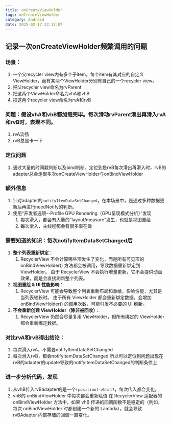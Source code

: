 ```yaml
---
title: onCreateViewHolder
tags: onCreateViewHolder
category: Android
date: 2025-02-17 22:17:07
---
```


## 记录一次onCreateViewHolder频繁调用的问题

### 场景：

1. 一个父recycler view内有多个子item，每个item有其对应的自定义ViewHolder，而有某两个ViewHolder分别有自己的一个recycler
   view。
2. 把父recycler view命名为rvParent
3. 把这两个ViewHolder命名为vhA和vhB
3. 把这两个recycler view命名为rvA和rvB

### 问题：假设vhA和vhB都加载完毕。每次滑动rvParent滑出再滑入rvA和rvB时，表现不同。

1. rvA流畅
2. rvB总是卡一下

### 定位问题

1. 通过大量的时间戳判断以及bind判断。定位到是rvB每次滑出再滑入时，rvB的adapter总会走很多次onCreateViewHolder与onBindViewHolder

### 额外信息

1. 针对adapter的`notifyItemDataSetChanged`，在本场景中，是通过多种数据更新后再进行needNotify的判断。
2. 使用“开发者选项--Profile GPU Rendering（GPU呈现模式分析）”发现
    1. 每次滑入，都会有大量的“layout/measure”发生，也就是视图重绘
    2. 每次滑入，主线程都会有很多事在做

### 需要知道的知识：每次notifyItemDataSetChanged后

1. **整个列表重新绑定**：
    1. RecyclerView 不会计算哪些项发生了变化，而是所有可见项的 onBindViewHolder() 方法都会被调用，导致数据重新绑定到
       ViewHolder。
       由于 RecyclerView 不会执行增量更新，它不会提供动画效果，而是会直接刷新整个列表。
2. **视图重绘 & UI 性能影响**：
    1. RecyclerView 可能会导致整个列表重新布局和重绘，影响性能，尤其是当列表较长时。
       由于所有 ViewHolder 都会重新绑定数据，会增加 onBindViewHolder() 的调用次数，可能引发不必要的 UI
       刷新。
3. **不会重新创建 ViewHolder（除非被回收）**：
    1. RecyclerView 仍然会尽量复用 ViewHolder，但所有绑定的 ViewHolder 都会重新绑定数据。

### 对比rvA和rvB得出结论：

1. 每次滑入rvA，不需要notifyItemDataSetChanged
2. 每次滑入rvB，都会notifyItemDataSetChanged
   所以可以定位到问题出现在rvB的adapter的update导致的notifyItemDataSetChanged的判断条件上

### 进一步分析代码，发现

1. 从vhB传入rvBadapter的是一个`(position)->Unit?`，每次传入都会变化。
2. vhB的 onBindViewHolder 中每次都会重新赋值
   在 RecyclerView 适配器的 onBindViewHolder 方法中，如果 vhB 传递的回调函数不是稳定的（例如，每次
   onBindViewHolder 时都创建一个新的 Lambda），就会导致 rvBAdapter 内部存储的回调一直变化。